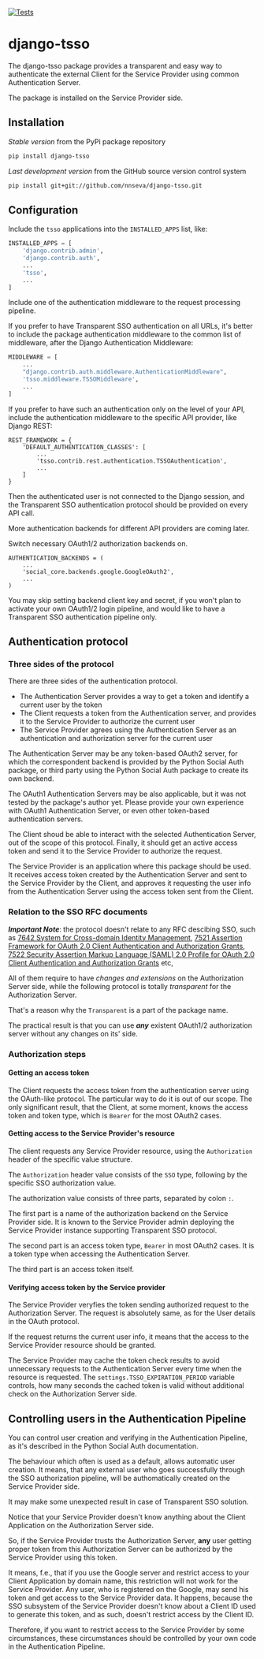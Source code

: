 [![Tests](https://github.com/nnseva/django-tsso/actions/workflows/test.yml/badge.svg)](https://github.com/nnseva/django-tsso/actions/workflows/test.yml)

# django-tsso

The django-tsso package provides a transparent and easy way to authenticate the external Client for
the Service Provider using common Authentication Server.

The package is installed on the Service Provider side.

## Installation

*Stable version* from the PyPi package repository
```bash
pip install django-tsso
```

*Last development version* from the GitHub source version control system
```bash
pip install git+git://github.com/nnseva/django-tsso.git
```

## Configuration

Include the `tsso` applications into the `INSTALLED_APPS` list, like:

```python
INSTALLED_APPS = [
    'django.contrib.admin',
    'django.contrib.auth',
    ...
    'tsso',
    ...
]
```

Include one of the authentication middleware to the request processing pipeline.

If you prefer to have Transparent SSO authentication on all URLs, it's better to
include the package authentication middleware to the common list of middleware,
after the Django Authentication Middleware:

```python
MIDDLEWARE = [
    ...
    "django.contrib.auth.middleware.AuthenticationMiddleware",
    'tsso.middleware.TSSOMiddleware',
    ...
]
```

If you prefer to have such an authentication only on the level of your API,
include the authentication middleware to the specific API provider, like Django REST:

```
REST_FRAMEWORK = {
    'DEFAULT_AUTHENTICATION_CLASSES': [
        ...
        'tsso.contrib.rest.authentication.TSSOAuthentication',
        ...
    ]
}

```

Then the authenticated user is not connected to the Django session, and the
Transparent SSO authentication protocol should be provided on every API call.

More authentication backends for different API providers are coming later.

Switch necessary OAuth1/2 authorization backends on.

```
AUTHENTICATION_BACKENDS = (
    ...
    'social_core.backends.google.GoogleOAuth2',
    ...
)
```

You may skip setting backend client key and secret, if you won't plan to
activate your own OAuth1/2 login pipeline, and would like to have a Transparent SSO
authentication pipeline only.

## Authentication protocol

### Three sides of the protocol

There are three sides of the authentication protocol.

- The Authentication Server provides a way to get a token and identify a current user by the token
- The Client requests a token from the Authentication server, and provides it to the Service Provider to authorize the current user
- The Service Provider agrees using the Authentication Server as an authentication and authorization server for the current user

The Authentication Server may be any token-based OAuth2 server, for which the correspondent backend is provided by the
Python Social Auth package, or third party using the Python Social Auth package to create its own backend.

The OAuth1 Authentication Servers may be also applicable, but it was not tested by the package's author yet.
Please provide your own experience with OAuth1 Authentication Server, or even other token-based authentication servers.

The Client shoud be able to interact with the selected Authentication Server, out of the scope of this protocol.
Finally, it should get an active access token and send it to the Service Provider to authorize the request.

The Service Provider is an application where this package should be used. It receives access token created
by the Authentication Server and sent to the Service Provider by the Client, and approves it requesting
the user info from the Authentication Server using the access token sent from the Client.

### Relation to the SSO RFC documents

***Important Note***: the protocol doesn't relate to any RFC descibing SSO, such as
[7642 System for Cross-domain Identity Management](https://www.rfc-editor.org/rfc/rfc7642),
[7521 Assertion Framework for OAuth 2.0 Client Authentication and Authorization Grants](https://datatracker.ietf.org/doc/html/rfc7521),
[7522 Security Assertion Markup Language (SAML) 2.0 Profile for OAuth 2.0 Client Authentication and Authorization Grants](https://datatracker.ietf.org/doc/html/rfc7522) etc,

All of them require to have *changes and extensions* on the Authorization Server side,
while the following protocol is totally *transparent* for the Authorization Server.

That's a reason why the `Transparent` is a part of the package name.

The practical result is that you can use ***any*** existent OAuth1/2 authorization
server without any changes on its' side.

###  Authorization steps

#### Getting an access token

The Client requests the access token from the authentication server using the OAuth-like protocol. The particular
way to do it is out of our scope. The only significant result, that the Client, at some moment, knows the
access token and token type, which is `Bearer` for the most OAuth2 cases.

#### Getting access to the Service Provider's resource

The client requests any Service Provider resource, using the `Authorization` header of the specific value structure.

The `Authorization` header value consists of the `SSO` type, following by the specific SSO authorization value.

The authorization value consists of three parts, separated by colon `:`.

The first part is a name of the authorization backend on the Service Provider side. It is known to the Service Provider admin deploying
the Service Provider instance supporting Transparent SSO protocol.

The second part is an access token type, `Bearer` in most OAuth2 cases. It is a token type when accessing the Authentication Server.

The third part is an access token itself.

#### Verifying access token by the Service provider

The Service Provider veryfies the token sending authorized request to the Authorization Server. The request is absolutely same,
as for the User details in the OAuth protocol.

If the request returns the current user info, it means that the access to the Service Provider resource should be granted.

The Service Provider may cache the token check results to avoid unnecessary requests to the Authentication Server
every time when the resource is requested. The `settings.TSSO_EXPIRATION_PERIOD` variable controls, how many
seconds the cached token is valid without additional check on the Authorization Server side.

## Controlling users in the Authentication Pipeline

You can control user creation and verifying in the Authentication Pipeline, as it's described
in the Python Social Auth documentation.

The behaviour which often is used as a default, allows automatic user creation. It means, that any external user who
goes successfully through the SSO authorization pipeline, will be authomatically created on the Service Provider side.

It may make some unexpected result in case of Transparent SSO solution.

Notice that your Service Provider doesn't know anything about the Client Application on the Authorization Server side.

So, if the Service Provider trusts the Authorization Server, **any** user getting proper token from this Authorization Server
can be authorized by the Service Provider using this token.

It means, f.e., that if you use the Google server and restrict access to your Client Application by domain name, this
restriction will not work for the Service Provider. Any user, who is registered on the Google, may send his token
and get access to the Service Provider data. It happens, because the SSO subsystem of the Service Provider
doesn't know about a Client ID used to generate this token, and as such, doesn't restrict access by the Client ID.

Therefore, if you want to restrict access to the Service Provider by some circumstances, these circumstances should be controlled
by your own code in the Authentication Pipeline.

